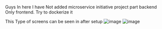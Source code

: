 Guys In here I have Not added microservice initiative project part backend Only frontend.
Try to dockerize it

This Type of screens can be seen in after setup
![image](https://github.com/user-attachments/assets/80d90542-0ffa-4f74-8b99-9af006f488f1)
![image](https://github.com/user-attachments/assets/f99440aa-6995-4f19-92fa-00936a47025c)

